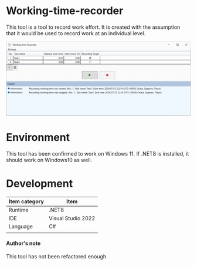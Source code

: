# Working-time-recorder
This tool is a tool to record work effort.
It is created with the assumption that it would be used to record work at an individual level.

![MainWindow](./Figs/MainWindow_WPF.png)

# Environment
This tool has been confirmed to work on Windows 11.
If .NET8 is installed, it should work on Windows10 as well. 

# Development

| Item category | Item |
| --- | --- |
| Runtime | .NET8 |
| IDE | Visual Studio 2022 |
| Language | C# |
|||


#### Author's note
This tool has not been refactored enough.